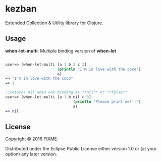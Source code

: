 # kezban

Extended Collection & Utility library for Clojure.

## Usage

**when-let-multi**: Multiple binding version of **when-let**

```clojure

user=> (when-let-multi [a 1 b 2 c 3]
                       (println "I'm in love with the coco")
                       a)
=> "I'm in love with the coco"
=> 1

;;returns nil when one binding is **nil** or **false**
user=> (when-let-multi [a 1 b nil c 3] 
                              (println "Please print me!!!")
                              a)
=> nil                              
```

## License

Copyright © 2016 FIXME

Distributed under the Eclipse Public License either version 1.0 or (at
your option) any later version.
